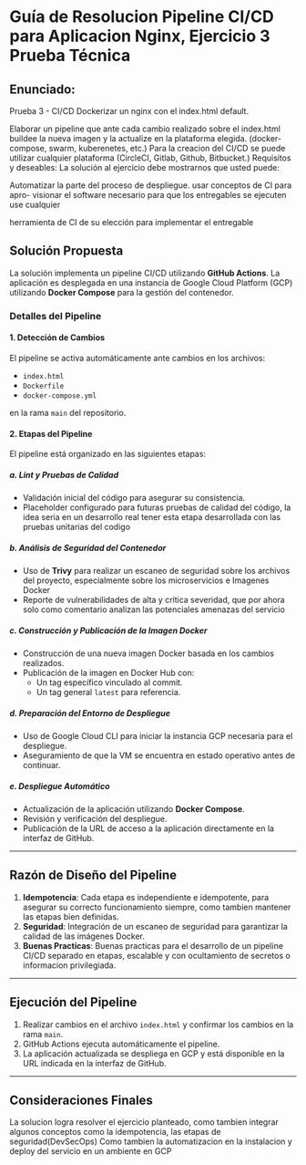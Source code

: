 # Guía de Resolucion Pipeline CI/CD para Aplicacion Nginx, Ejercicio 3 Prueba Técnica

## Enunciado:

Prueba 3 - CI/CD Dockerizar un nginx con el index.html default. 

Elaborar un pipeline que ante cada cambio realizado sobre el index.html buildee
la nueva imagen y la actualize en la plataforma elegida. (docker-compose,
swarm, kuberenetes, etc.) Para la creacion del CI/CD se puede utilizar cualquier
plataforma (CircleCI, Gitlab, Github, Bitbucket.)
Requisitos y deseables:
La solución al ejercicio debe mostrarnos que usted puede:

Automatizar la parte del proceso de despliegue. usar conceptos de CI para apro-
visionar el software necesario para que los entregables se ejecuten use cualquier

herramienta de CI de su elección para implementar el entregable

## Solución Propuesta

La solución implementa un pipeline CI/CD utilizando **GitHub Actions**. La aplicación es desplegada en una instancia de Google Cloud Platform (GCP) utilizando **Docker Compose** para la gestión del contenedor.

### Detalles del Pipeline

#### 1. **Detección de Cambios**

El pipeline se activa automáticamente ante cambios en los archivos:

- `index.html`
- `Dockerfile`
- `docker-compose.yml`

en la rama `main` del repositorio.

#### 2. **Etapas del Pipeline**

El pipeline está organizado en las siguientes etapas:

##### **a. Lint y Pruebas de Calidad**

- Validación inicial del código para asegurar su consistencia.
- Placeholder configurado para futuras pruebas de calidad del código, la idea seria en un desarrollo real tener esta etapa desarrollada con las pruebas unitarias del codigo

##### **b. Análisis de Seguridad del Contenedor**

- Uso de **Trivy** para realizar un escaneo de seguridad sobre los archivos del proyecto, especialmente sobre los microservicios e Imagenes Docker
- Reporte de vulnerabilidades de alta y crítica severidad, que por ahora solo como comentario analizan las potenciales amenazas del servicio

##### **c. Construcción y Publicación de la Imagen Docker**

- Construcción de una nueva imagen Docker basada en los cambios realizados.
- Publicación de la imagen en Docker Hub con:
  - Un tag específico vinculado al commit.
  - Un tag general `latest` para referencia.

##### **d. Preparación del Entorno de Despliegue**

- Uso de Google Cloud CLI para iniciar la instancia GCP necesaria para el despliegue.
- Aseguramiento de que la VM se encuentra en estado operativo antes de continuar.

##### **e. Despliegue Automático**

- Actualización de la aplicación utilizando **Docker Compose**.
- Revisión y verificación del despliegue.
- Publicación de la URL de acceso a la aplicación directamente en la interfaz de GitHub.

---


## Razón de Diseño del Pipeline

1. **Idempotencia**: Cada etapa es independiente e idempotente, para asegurar su correcto funcionamiento siempre, como tambien mantener las etapas bien definidas.
2. **Seguridad**: Integración de un escaneo de seguridad para garantizar la calidad de las imágenes Docker.
3. **Buenas Practicas**: Buenas practicas para el desarrollo de un pipeline CI/CD separado en etapas, escalable y con ocultamiento de secretos o informacion privilegiada.

---

## Ejecución del Pipeline

1. Realizar cambios en el archivo `index.html` y confirmar los cambios en la rama `main`.
2. GitHub Actions ejecuta automáticamente el pipeline.
3. La aplicación actualizada se despliega en GCP y está disponible en la URL indicada en la interfaz de GitHub.

---

## Consideraciones Finales

La solucion logra resolver el ejercicio planteado, como tambien integrar algunos conceptos como la idempotencia, las etapas de seguridad(DevSecOps) Como tambien la automatizacion en la instalacion y deploy del servicio en un ambiente en GCP

